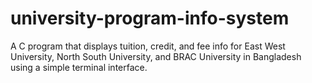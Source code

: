 # university-program-info-system
A C program that displays tuition, credit, and fee info for East West University, North South University, and BRAC University in Bangladesh using a simple terminal interface.
